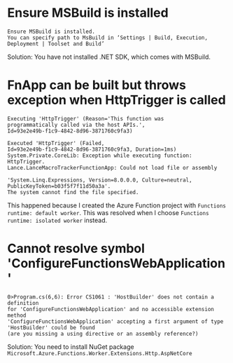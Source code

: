 # Ensure MSBuild is installed
```
Ensure MSBuild is installed.
You can specify path to MsBuild in ‘Settings | Build, Execution,
Deployment | Toolset and Build’
```
Solution: You have not installed .NET SDK, which comes with MSBuild.

# FnApp can be built but throws exception when HttpTrigger is called
```
Executing 'HttpTrigger' (Reason='This function was 
programmatically called via the host APIs.', 
Id=93e2e49b-f1c9-4842-8d96-3871760c9fa3)

Executed 'HttpTrigger' (Failed, 
Id=93e2e49b-f1c9-4842-8d96-3871760c9fa3, Duration=1ms)
System.Private.CoreLib: Exception while executing function: HttpTrigger. 
Lance.LanceMacroTrackerFunctionApp: Could not load file or assembly 

'System.Linq.Expressions, Version=8.0.0.0, Culture=neutral,
PublicKeyToken=b03f5f7f11d50a3a'. 
The system cannot find the file specified.
```

This happened because I created the Azure Function project with `Functions runtime: default worker`.
This was resolved when I choose `Functions runtime: isolated worker` instead.

# Cannot resolve symbol 'ConfigureFunctionsWebApplication'
```
0>Program.cs(6,6): Error CS1061 : 'HostBuilder' does not contain a definition 
for 'ConfigureFunctionsWebApplication' and no accessible extension method 
'ConfigureFunctionsWebApplication' accepting a first argument of type 
'HostBuilder' could be found 
(are you missing a using directive or an assembly reference?)
```
Solution: You need to install NuGet package `Microsoft.Azure.Functions.Worker.Extensions.Http.AspNetCore`